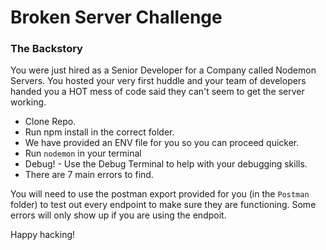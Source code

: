 # Broken Server Challenge

### The Backstory

You were just hired as a Senior Developer for a Company called Nodemon Servers. You hosted your very first huddle and your team of developers handed you a HOT mess of code said they can't seem to get the server working.

- Clone Repo.
- Run npm install in the correct folder.
- We have provided an ENV file for you so you can proceed quicker.
- Run `nodemon` in your terminal
- Debug! - Use the Debug Terminal to help with your debugging skills.
- There are 7 main errors to find.

You will need to use the postman export provided for you (in the `Postman` folder) to test out every endpoint to make sure they are functioning. Some errors will only show up if you are using the endpoit.

Happy hacking!
